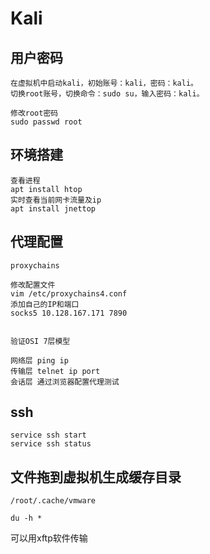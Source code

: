 # Kali

## 用户密码

```
在虚拟机中启动kali，初始账号：kali，密码：kali。
切换root账号，切换命令：sudo su，输入密码：kali。

修改root密码
sudo passwd root
```

## 环境搭建

```
查看进程
apt install htop
实时查看当前网卡流量及ip
apt install jnettop
```



## 代理配置

```
proxychains

修改配置文件
vim /etc/proxychains4.conf
添加自己的IP和端口
socks5 10.128.167.171 7890


验证OSI 7层模型

网络层 ping ip
传输层 telnet ip port
会话层 通过浏览器配置代理测试
```



## ssh

```
service ssh start
service ssh status
```





## 文件拖到虚拟机生成缓存目录

```
/root/.cache/vmware

du -h *
```

可以用xftp软件传输
